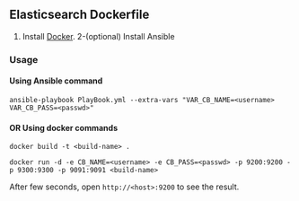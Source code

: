 ## Elasticsearch Dockerfile


1. Install [Docker](https://www.docker.com/).
2-(optional) Install Ansible

### Usage 
#### Using Ansible command
    
    ansible-playbook PlayBook.yml --extra-vars "VAR_CB_NAME=<username> VAR_CB_PASS=<passwd>"

#### OR Using docker commands
    docker build -t <build-name> .

    docker run -d -e CB_NAME=<username> -e CB_PASS=<passwd> -p 9200:9200 -p 9300:9300 -p 9091:9091 <build-name>


After few seconds, open `http://<host>:9200` to see the result.
